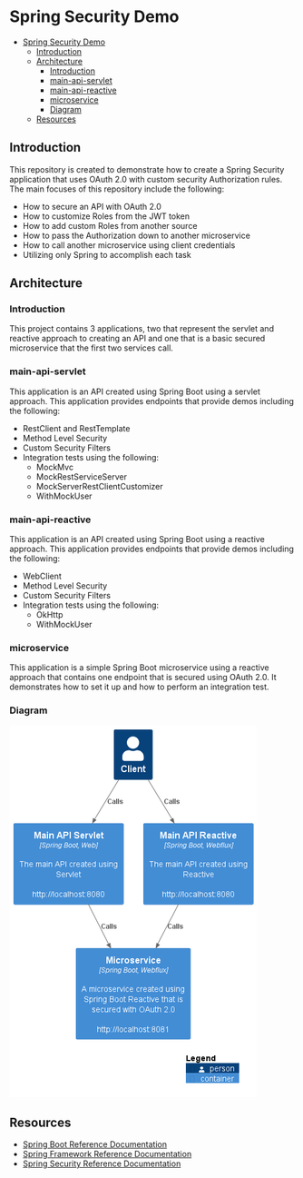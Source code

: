 # Spring Security Demo

- [Spring Security Demo](#spring-security-demo)
  - [Introduction](#introduction)
  - [Architecture](#architecture)
    - [Introduction](#introduction-1)
    - [main-api-servlet](#main-api-servlet)
    - [main-api-reactive](#main-api-reactive)
    - [microservice](#microservice)
    - [Diagram](#diagram)
  - [Resources](#resources)

## Introduction

This repository is created to demonstrate how to create a Spring Security application that uses OAuth 2.0 with custom security Authorization rules. The main focuses of this repository include the following:

- How to secure an API with OAuth 2.0
- How to customize Roles from the JWT token
- How to add custom Roles from another source
- How to pass the Authorization down to another microservice
- How to call another microservice using client credentials
- Utilizing only Spring to accomplish each task

## Architecture

### Introduction

This project contains 3 applications, two that represent the servlet and reactive approach to creating an API and one that is a basic secured microservice that the first two services call.

### main-api-servlet

This application is an API created using Spring Boot using a servlet approach. This application provides endpoints that provide demos including the following:

- RestClient and RestTemplate
- Method Level Security
- Custom Security Filters
- Integration tests using the following:
  - MockMvc
  - MockRestServiceServer
  - MockServerRestClientCustomizer
  - WithMockUser

### main-api-reactive

This application is an API created using Spring Boot using a reactive approach. This application provides endpoints that provide demos including the following:

- WebClient
- Method Level Security
- Custom Security Filters
- Integration tests using the following:
  - OkHttp
  - WithMockUser

### microservice

This application is a simple Spring Boot microservice using a reactive approach that contains one endpoint that is secured using OAuth 2.0. It demonstrates how to set it up and how to perform an integration test.

### Diagram

![spring-security-diagram](resources/images/spring-security-diagram.png)

## Resources

- [Spring Boot Reference Documentation](https://docs.spring.io/spring-boot/index.html)
- [Spring Framework Reference Documentation](https://docs.spring.io/spring-framework/reference/index.html)
- [Spring Security Reference Documentation](https://docs.spring.io/spring-security/reference/index.html)